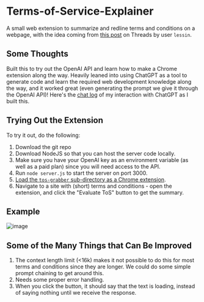 # Terms-of-Service-Explainer
A small web extension to summarize and redline terms and conditions on a webpage, with the idea coming from [this post](https://www.threads.net/@lessin/post/CxdpzGlv074/?igshid=MzRlODBiNWFlZA==) on Threads by user `lessin`.
## Some Thoughts
Built this to try out the OpenAI API and learn how to make a Chrome extension along the way. Heavily leaned into using ChatGPT as a tool to generate code and learn the required web development knowledge along the way, and it worked great (even generating the prompt we give it through the OpenAI API)! Here's the [chat log](https://chat.openai.com/share/d9423dac-ed08-446e-913d-39f19ffbe9cf
) of my interaction with ChatGPT as I built this. 
## Trying Out the Extension
To try it out, do the following:
1. Download the git repo
2. Download NodeJS so that you can host the server code locally.
3. Make sure you have your OpenAI key as an environment variable (as well as a paid plan) since you will need access to the API.
4. Run `node server.js` to start the server on port 3000.
5. [Load the `tos-grabber` sub-directory as a Chrome extension](https://developer.chrome.com/docs/extensions/mv3/getstarted/development-basics/#load-unpacked).
6. Navigate to a site with (short) terms and conditions - open the extension, and click the "Evaluate ToS" button to get the summary.
## Example
![image](https://github.com/ramvenkat98/Terms-of-Service-Explainer/assets/27733966/747d8a11-01a6-4987-9291-5eae870789be)
## Some of the Many Things that Can Be Improved
1. The context length limit (<16k) makes it not possible to do this for most terms and conditions since they are longer. We could do some simple prompt chaining to get around this.
2. Needs some proper error handling.
3. When you click the button, it should say that the text is loading, instead of saying nothing until we receive the response.
